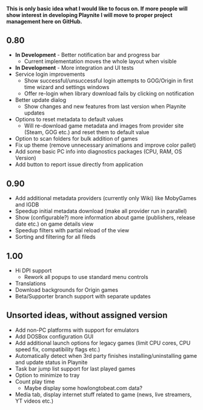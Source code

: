 #### This is only basic idea what I would like to focus on. If more people will show interest in developing Playnite I will move to proper project management here on GitHub.

## 0.80

* **In Development** - Better notification bar and progress bar
    * Current implementation moves the whole layout when visible
* **In Development** - More integration and UI tests
* Service login improvements
    * Show successful/unsuccessful login attempts to GOG/Origin in first time wizard and settings windows
    * Offer re-login when library download fails by clicking on notification
* Better update dialog
    * Show changes and new features from last version when Playnite updates
* Options to reset metadata to default values
    * Will re-download game metadata and images from provider site (Steam, GOG etc.) and reset them to default value
* Option to scan folders for bulk addition of games
* Fix up theme (remove unnecessary animations and improve color pallet)
* Add some basic PC info into diagnostics packages (CPU, RAM, OS Version)
* Add button to report issue directly from application

## 0.90

* Add additional metadata providers (currently only Wiki) like MobyGames and IGDB
* Speedup initial metadata download (make all provider run in parallel)
* Show (configurable?) more information about game (publishers, release date etc.) on game details view
* Speedup filters with partial reload of the view
* Sorting and filtering for all fileds

## 1.00
* Hi DPI support
    * Rework all popups to use standard menu controls
* Translations
* Download backgrounds for Origin games
* Beta/Supporter branch support with separate updates

## Unsorted ideas, without assigned version
* Add non-PC platforms with support for emulators
* Add DOSBox configuration GUI
* Add additional launch options for legacy games (limit CPU cores, CPU speed fix, compatibility flags etc.)
* Automatically detect when 3rd party finishes installing/uninstalling game and update status in Playnite
* Task bar jump list support for last played games
* Option to minimize to tray
* Count play time
    * Maybe display some howlongtobeat.com data?
* Media tab, display internet stuff related to game (news, live streamers, YT videos etc.)